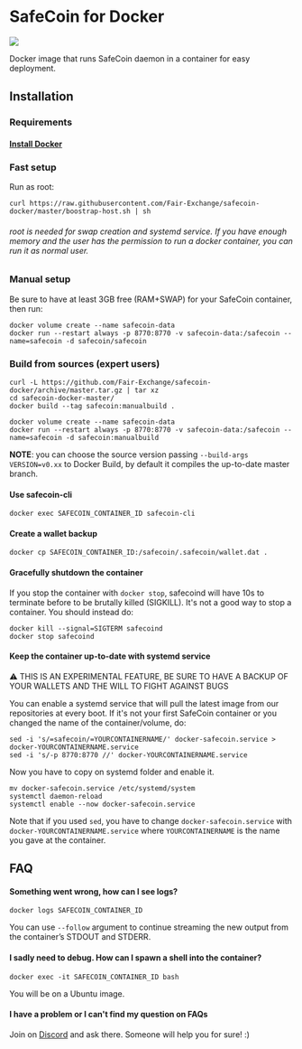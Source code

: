 # SafeCoin for Docker
[![](https://images.microbadger.com/badges/version/safecoin/safecoin.svg)](https://hub.docker.com/r/safecoin/safecoin)

Docker image that runs SafeCoin daemon in a container for easy deployment.

## Installation
### Requirements
#### [Install Docker](https://docs.docker.com/get-docker/)

### Fast setup
Run as root:
```
curl https://raw.githubusercontent.com/Fair-Exchange/safecoin-docker/master/boostrap-host.sh | sh
```
###### root is needed for swap creation and systemd service. If you have enough memory and the user has the permission to run a docker container, you can run it as normal user.

### Manual setup
Be sure to have at least 3GB free (RAM+SWAP) for your SafeCoin container, then run:
```
docker volume create --name safecoin-data
docker run --restart always -p 8770:8770 -v safecoin-data:/safecoin --name=safecoin -d safecoin/safecoin
```

### Build from sources (expert users)
```
curl -L https://github.com/Fair-Exchange/safecoin-docker/archive/master.tar.gz | tar xz
cd safecoin-docker-master/
docker build --tag safecoin:manualbuild .

docker volume create --name safecoin-data
docker run --restart always -p 8770:8770 -v safecoin-data:/safecoin --name=safecoin -d safecoin:manualbuild
```

**NOTE**: you can choose the source version passing `--build-args VERSION=v0.xx` to Docker Build, by default it compiles the up-to-date master branch.

#### Use safecoin-cli
```
docker exec SAFECOIN_CONTAINER_ID safecoin-cli
```

#### Create a wallet backup
```
docker cp SAFECOIN_CONTAINER_ID:/safecoin/.safecoin/wallet.dat .
```

#### Gracefully shutdown the container
If you stop the container with `docker stop`, safecoind will have 10s to terminate before to be brutally killed (SIGKILL). It's not a good way to stop a container. You should instead do:
```
docker kill --signal=SIGTERM safecoind
docker stop safecoind
```

#### Keep the container up-to-date with systemd service
:warning: THIS IS AN EXPERIMENTAL FEATURE, BE SURE TO HAVE A BACKUP OF YOUR WALLETS AND THE WILL TO FIGHT AGAINST BUGS

You can enable a systemd service that will pull the latest image from our repositories at every boot. If it's not your first SafeCoin container or you changed the name of the container/volume, do:
```
sed -i 's/=safecoin/=YOURCONTAINERNAME/' docker-safecoin.service > docker-YOURCONTAINERNAME.service
sed -i 's/-p 8770:8770 //' docker-YOURCONTAINERNAME.service
```
Now you have to copy on systemd folder and enable it.
```
mv docker-safecoin.service /etc/systemd/system
systemctl daemon-reload
systemctl enable --now docker-safecoin.service
```
Note that if you used `sed`, you have to change `docker-safecoin.service` with `docker-YOURCONTAINERNAME.service` where `YOURCONTAINERNAME` is the name you gave at the container.

## FAQ
#### Something went wrong, how can I see logs?
```
docker logs SAFECOIN_CONTAINER_ID
```
You can use `--follow` argument to continue streaming the new output from the container’s STDOUT and STDERR.

#### I sadly need to debug. How can I spawn a shell into the container?
```
docker exec -it SAFECOIN_CONTAINER_ID bash
```
You will be on a Ubuntu image.

#### I have a problem or I can't find my question on FAQs
Join on [Discord](https://discord.gg/c6hWAkQ) and ask there. Someone will help you for sure! :)

